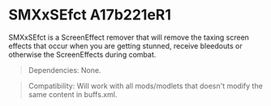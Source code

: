 # SMXxSEfct A17b221eR1

SMXxSEfct is a ScreenEffect remover that will remove the taxing screen effects that occur when you are getting stunned, receive bleedouts or otherwise the ScreenEffects during combat.

> Dependencies: None.

> Compatibility:  Will work with all mods/modlets that doesn't modify the same content in buffs.xml.
